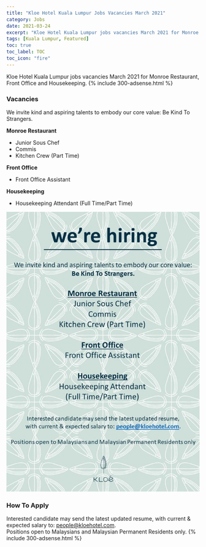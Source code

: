 ```yaml
---
title: "Kloe Hotel Kuala Lumpur Jobs Vacancies March 2021" 
category: Jobs 
date: 2021-03-24
excerpt: "Kloe Hotel Kuala Lumpur jobs vacancies March 2021 for Monroe Restaurant, Front Office and Housekeeping." 
tags: [Kuala Lumpur, Featured] 
toc: true 
toc_label: TOC 
toc_icon: "fire" 
--- 
```


Kloe Hotel Kuala Lumpur jobs vacancies March 2021 for Monroe Restaurant, Front Office and Housekeeping.
{% include 300-adsense.html %} 

### Vacancies
We invite kind and aspiring talents to embody our core value: Be Kind To Strangers.

**Monroe Restaurant**
- Junior Sous Chef
- Commis
- Kitchen Crew (Part Time)

**Front Office**
- Front Office Assistant

**Housekeeping**
- Housekeeping Attendant (Full Time/Part Time)

![Kloe Hotel Kuala Lumpur Jobs March 2021!](/assets/images/2021-03/kloe-hotel-kuala-lumpur-hiring-2021.jpg "Kloe Hotel Kuala Lumpur Jobs March 2021")

### How To Apply
Interested candidate may send the latest updated resume, with current & expected salary to: people@kloehotel.com.<br/>
Positions open to Malaysians and Malaysian Permanent Residents only.
{% include 300-adsense.html %} 